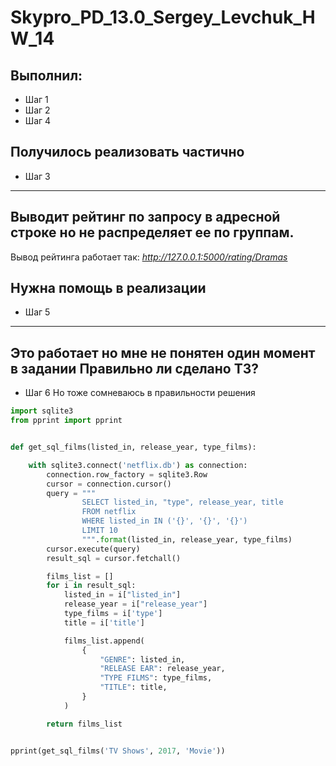 # Skypro_PD_13.0_Sergey_Levchuk_HW_14

## Выполнил:
   * Шаг 1
   * Шаг 2
   * Шаг 4

## Получилось реализовать частично
   * Шаг 3
--- 
Выводит рейтинг по запросу в адресной строке но не распределяет 
ее по группам.
---
Вывод рейтинга работает так:
*http://127.0.0.1:5000/rating/Dramas*

## Нужна помощь в реализации
   * Шаг 5
***
Это работает но мне не понятен один момент в задании
Правильно ли сделано ТЗ?
---
   * Шаг 6
Но тоже сомневаюсь в правильности решения
```python
import sqlite3
from pprint import pprint


def get_sql_films(listed_in, release_year, type_films):

    with sqlite3.connect('netflix.db') as connection:
        connection.row_factory = sqlite3.Row
        cursor = connection.cursor()
        query = """ 
                SELECT listed_in, "type", release_year, title
                FROM netflix
                WHERE listed_in IN ('{}', '{}', '{}')
                LIMIT 10
                """.format(listed_in, release_year, type_films)
        cursor.execute(query)
        result_sql = cursor.fetchall()

        films_list = []
        for i in result_sql:
            listed_in = i["listed_in"]
            release_year = i["release_year"]
            type_films = i['type']
            title = i['title']

            films_list.append(
                {
                    "GENRE": listed_in,
                    "RELEASE EAR": release_year,
                    "TYPE FILMS": type_films,
                    "TITLE": title,
                }
            )

        return films_list


pprint(get_sql_films('TV Shows', 2017, 'Movie'))
```



